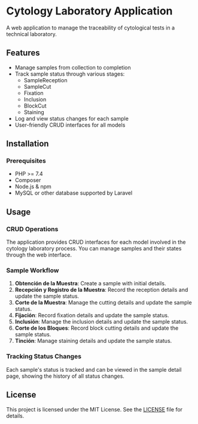 # Cytology Laboratory Application

A web application to manage the traceability of cytological tests in a technical laboratory.

## Features

- Manage samples from collection to completion
- Track sample status through various stages:
    - SampleReception
    - SampleCut
    - Fixation
    - Inclusion
    - BlockCut
    - Staining
- Log and view status changes for each sample
- User-friendly CRUD interfaces for all models

## Installation

### Prerequisites

- PHP >= 7.4
- Composer
- Node.js & npm
- MySQL or other database supported by Laravel

## Usage

### CRUD Operations

The application provides CRUD interfaces for each model involved in the cytology laboratory process. You can manage samples and their states through the web interface.

### Sample Workflow

1. **Obtención de la Muestra**: Create a sample with initial details.
2. **Recepción y Registro de la Muestra**: Record the reception details and update the sample status.
3. **Corte de la Muestra**: Manage the cutting details and update the sample status.
4. **Fijación**: Record fixation details and update the sample status.
5. **Inclusión**: Manage the inclusion details and update the sample status.
6. **Corte de los Bloques**: Record block cutting details and update the sample status.
7. **Tinción**: Manage staining details and update the sample status.

### Tracking Status Changes

Each sample's status is tracked and can be viewed in the sample detail page, showing the history of all status changes.

## License

This project is licensed under the MIT License. See the [LICENSE](LICENSE) file for details.
